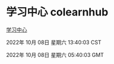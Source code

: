 # 学习中心 colearnhub
[学习中心](http://27.19.33.125:56308/colearnhub/)

2022年 10月 08日 星期六 13:40:03 CST

2022年 10月 08日 星期六 05:40:03 GMT
